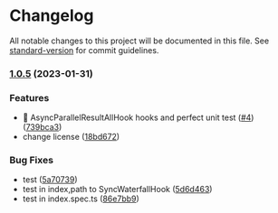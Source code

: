 # Changelog

All notable changes to this project will be documented in this file. See [standard-version](https://github.com/conventional-changelog/standard-version) for commit guidelines.

### [1.0.5](https://github.com/TyrealHu/react-tapable/compare/v1.0.3...v1.0.5) (2023-01-31)


### Features

* 🚀  AsyncParallelResultAllHook hooks and perfect unit test ([#4](https://github.com/TyrealHu/react-tapable/issues/4)) ([739bca3](https://github.com/TyrealHu/react-tapable/commit/739bca323605b280b619fe4ca022754de533f39b))
* change license ([18bd672](https://github.com/TyrealHu/react-tapable/commit/18bd6720dd905966e9775aebbfeac931b9f530e9))


### Bug Fixes

* test ([5a70739](https://github.com/TyrealHu/react-tapable/commit/5a70739b7aa884d305181c635ac07a115309d185))
* test in index,path to SyncWaterfallHook ([5d6d463](https://github.com/TyrealHu/react-tapable/commit/5d6d463ba56e05b3ec9ff2641a198890d3707f2b))
* test in index.spec.ts ([86e7bb9](https://github.com/TyrealHu/react-tapable/commit/86e7bb9fc7cee109ba224b25b7bf2096bc879ebe))
